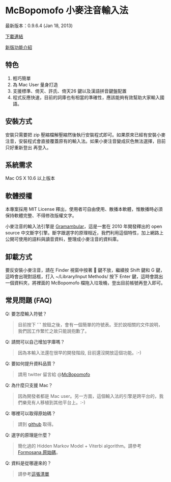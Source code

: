 # McBopomofo 小麥注音輸入法

最新版本：0.9.6.4 (Jan 18, 2013)

[下載連結](http://dl.openvanilla.org/file/mcbopomofo/McBopomofo-Installer-0.9.6.4.zip)

[新版功能介紹](http://osxchat.tumblr.com/post/36028711104/0-9-6)

## 特色

1.  輕巧簡單
2.  為 Mac User 量身打造
3.  支援標準、倚天、許氏、倚天26 鍵以及漢語拼音鍵盤配置
4.  程式反應快速，目前的詞庫也有相當的準確性，應該能夠有效幫助大家輸入國語。

## 安裝方式

安裝只需要把 zip 壓縮檔解壓縮然後執行安裝程式即可。如果原來已經有安裝小麥注音，安裝程式會直接覆蓋原有的輸入法。如果小麥注音變成灰色無法選擇，目前只好重新登出
再登入。

## 系統需求

Mac OS X 10.6 以上版本

## 軟體授權

本專案採用 MIT License 釋出，使用者可自由使用、散播本軟體，惟散播時必須保持軟體完整、不得修改版權文字。

小麥注音的輸入法引擎是 [Gramambular](https://github.com/lukhnos/formosana)，這是一套在 2010 年開發釋出的 open source 中文斷字引擎。斷字跟選字的原理相近，我們利用這個特性，加上網路上公開可使用的語料與讀音資料，整理成小麥注音的資料庫。

## 卸載方式

要反安裝小麥注音，請在 Finder 視窗中按著  鍵不放，繼續按 Shift 鍵和 G 鍵，這時會出現對話框，打入 ~/Library/Input Methods/ 按下 Enter 鍵，這時會跳出一個資料夾，將裡面的 McBopomofo 檔拖入垃圾桶，登出目前帳號再登入即可。

## 常見問題 (FAQ)

Q: 要怎麼輸入符號？

> 目前按下 '`' 按鈕之後，會有一個簡單的符號表。至於說相關的文件說明，我們因工作繁忙之故只能說抱歉了。

Q: 請問可以自己增加字庫嗎？

> 因為本輸入法還在很早的開發階段, 目前還沒開放這個功能。:-)

Q: 要如何提升資料品質？

> 請用 twitter 留言給 @[McBopomofo](https://twitter.com/McBopomofo)

Q: 為什麼只支援 Mac？

> 因為開發者都是 Mac user。另一方面，這個輸入法的引擎是跨平台的，我們樂見有人移植到其他平台上。:-)

Q: 哪裡可以取得原始碼？

> 請到 [github](https://github.com/mjhsieh/McBopomofo) 取得。

Q: 選字的原理是什麼？

> 簡化過的 Hidden Markov Model + Viterbi algorithm。請參考 [Formosana 原始碼](https://github.com/lukhnos/formosana)。

Q: 資料是從哪邊來的？
    
> 請參考[這張清單](textpool.html)
